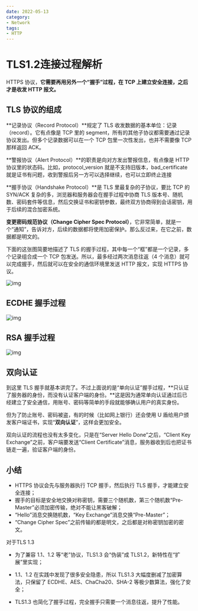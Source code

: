 ```yaml
---
date: 2022-05-13
category:
- Network
tags:
- HTTP
---
```


# TLS1.2连接过程解析

 HTTPS 协议，**它需要再用另外一个“握手”过程，在 TCP 上建立安全连接，之后才是收发 HTTP 报文。**

## TLS 协议的组成

**记录协议（Record Protocol）**规定了 TLS 收发数据的基本单位：记录（record）。它有点像是 TCP 里的 segment，所有的其他子协议都需要通过记录协议发出。但多个记录数据可以在一个 TCP 包里一次性发出，也并不需要像 TCP 那样返回 ACK。

**警报协议（Alert Protocol）**的职责是向对方发出警报信息，有点像是 HTTP 协议里的状态码。比如，protocol_version 就是不支持旧版本，bad_certificate 就是证书有问题，收到警报后另一方可以选择继续，也可以立即终止连接

**握手协议（Handshake Protocol）**是 TLS 里最复杂的子协议，要比 TCP 的 SYN/ACK 复杂的多，浏览器和服务器会在握手过程中协商 TLS 版本号、随机数、密码套件等信息，然后交换证书和密钥参数，最终双方协商得到会话密钥，用于后续的混合加密系统。

**变更密码规范协议（Change Cipher Spec Protocol）**，它非常简单，就是一个“通知”，告诉对方，后续的数据都将使用加密保护。那么反过来，在它之前，数据都是明文的。

下面的这张图简要地描述了 TLS 的握手过程，其中每一个“框”都是一个记录，多个记录组合成一个 TCP 包发送。所以，最多经过两次消息往返（4 个消息）就可以完成握手，然后就可以在安全的通信环境里发送 HTTP 报文，实现 HTTPS 协议。

<img src="https://my-doc-1259409954.file.myqcloud.com/MyImages/69493b53f1b1d540acf886ebf021a26c.png" alt="img"  />

## ECDHE 握手过程

![img](https://my-doc-1259409954.file.myqcloud.com/MyImages/9caba6d4b527052bbe7168ed4013011e.png)

## RSA 握手过程

![img](https://my-doc-1259409954.file.myqcloud.com/MyImages/cb9a89055eadb452b7835ba8db7c3ad2.png)

## 双向认证

到这里 TLS 握手就基本讲完了。不过上面说的是“单向认证”握手过程，**只认证了服务器的身份，而没有认证客户端的身份。**这是因为通常单向认证通过后已经建立了安全通信，用账号、密码等简单的手段就能够确认用户的真实身份。

但为了防止账号、密码被盗，有的时候（比如网上银行）还会使用 U 盾给用户颁发客户端证书，实现“**双向认证**”，这样会更加安全。

双向认证的流程也没有太多变化，只是在“Server Hello Done”之后，“Client Key Exchange”之前，客户端要发送“Client Certificate”消息，服务器收到后也把证书链走一遍，验证客户端的身份。

## 小结

- HTTPS 协议会先与服务器执行 TCP 握手，然后执行 TLS 握手，才能建立安全连接；
- 握手的目标是安全地交换对称密钥，需要三个随机数，第三个随机数“Pre-Master”必须加密传输，绝对不能让黑客破解；
- “Hello”消息交换随机数，“Key Exchange”消息交换“Pre-Master”；
- “Change Cipher Spec”之前传输的都是明文，之后都是对称密钥加密的密文。

对于TLS 1.3

- 为了兼容 1.1、1.2 等“老”协议，TLS1.3 会“伪装”成 TLS1.2，新特性在“扩展”里实现；

- 1.1、1.2 在实践中发现了很多安全隐患，所以 TLS1.3 大幅度删减了加密算法，只保留了 ECDHE、AES、ChaCha20、SHA-2 等极少数算法，强化了安全；

- TLS1.3 也简化了握手过程，完全握手只需要一个消息往返，提升了性能。
